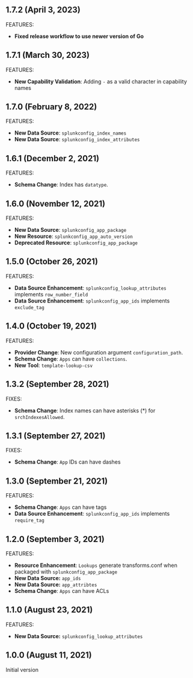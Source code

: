 ## 1.7.2 (April 3, 2023)

FEATURES:

* **Fixed release workflow to use newer version of Go**

## 1.7.1 (March 30, 2023)

FEATURES:

* **New Capability Validation**: Adding `-` as a valid character in capability names

## 1.7.0 (February 8, 2022)

FEATURES:

* **New Data Source**: `splunkconfig_index_names`
* **New Data Source**: `splunkconfig_index_attributes`

## 1.6.1 (December 2, 2021)

FEATURES:

* **Schema Change**: Index has `datatype`.

## 1.6.0 (November 12, 2021)

FEATURES:

* **New Data Source**: `splunkconfig_app_package`
* **New Resource**: `splunkconfig_app_auto_version`
* **Deprecated Resource**: `splunkconfig_app_package`

## 1.5.0 (October 26, 2021)

FEATURES:

* **Data Source Enhancement**: `splunkconfig_lookup_attributes` implements `row_number_field`
* **Data Source Enhancement**: `splunkconfig_app_ids` implements `exclude_tag`

## 1.4.0 (October 19, 2021)

FEATURES:

* **Provider Change**: New configuration argument `configuration_path`.
* **Schema Change**: `Apps` can have `collections`.
* **New Tool**: `template-lookup-csv`

## 1.3.2 (September 28, 2021)

FIXES:

* **Schema Change**: Index names can have asterisks (*) for `srchIndexesAllowed`.

## 1.3.1 (September 27, 2021)

FIXES:

* **Schema Change**: `App` IDs can have dashes

## 1.3.0 (September 21, 2021)

FEATURES:

* **Schema Change**: `Apps` can have tags
* **Data Source Enhancement**: `splunkconfig_app_ids` implements `require_tag`

## 1.2.0 (September 3, 2021)

FEATURES:

* **Resource Enhancement**: `Lookups` generate transforms.conf when packaged with `splunkconfig_app_package`
* **New Data Source:** `app_ids`
* **New Data Source:** `app_attribtes`
* **Schema Change**: `Apps` can have ACLs

## 1.1.0 (August 23, 2021)

FEATURES:

* **New Data Source:** `splunkconfig_lookup_attributes`

## 1.0.0 (August 11, 2021)

Initial version
